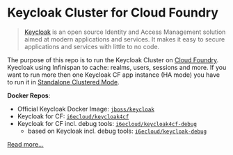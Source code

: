 # Keycloak Cluster for Cloud Foundry

> [Keycloak](https://www.keycloak.org/about.html) is an open source Identity and Access Management solution aimed at modern applications and services. It makes it easy to secure applications and services with little to no code.

The purpose of this repo is to run the Keycloak Cluster on [Cloud Foundry](https://www.cloudfoundry.org/).
Kyecloak using Infinispan to cache: realms, users, sessions and more. If you want to run more then one Keycloak CF app instance (HA mode) you have to run it in [Standalone Clustered Mode](https://www.keycloak.org/docs/latest/server_installation/index.html#_standalone-ha-mode).


**Docker Repos**:

- Official Keycloak Docker Image: [`jboss/keycloak`](https://hub.docker.com/r/jboss/keycloak/)
- Keycloak for CF: [`i6ecloud/keycloak4cf`](https://cloud.docker.com/u/i6ecloud/repository/docker/i6ecloud/keycloak4cf)
- Keycloak for CF incl. debug tools: [`i6ecloud/keycloak4cf-debug`](https://cloud.docker.com/u/i6ecloud/repository/docker/i6ecloud/keycloak4cf-debug)
  - based on Keycloak incl. debug tools: [`i6ecloud/keycloak-debug`](https://cloud.docker.com/u/i6ecloud/repository/docker/i6ecloud/keycloak-debug)

[Read more...](https://github.com/i6e/keycloak4cf/blob/master/README-more.md) 